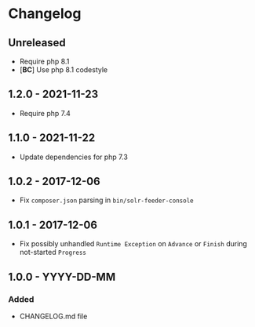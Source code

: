# Changelog

<!-- There is always Unreleased section on the top. Subsections (Added, Changed, Fixed, Removed) should be added as needed. -->
## Unreleased
- Require php 8.1
- [**BC**] Use php 8.1 codestyle

## 1.2.0 - 2021-11-23
- Require php 7.4

## 1.1.0 - 2021-11-22
- Update dependencies for php 7.3

## 1.0.2 - 2017-12-06
- Fix `composer.json` parsing in `bin/solr-feeder-console`

## 1.0.1 - 2017-12-06
- Fix possibly unhandled `Runtime Exception` on `Advance` or `Finish` during not-started `Progress`

## 1.0.0 - YYYY-DD-MM
### Added
- CHANGELOG.md file
